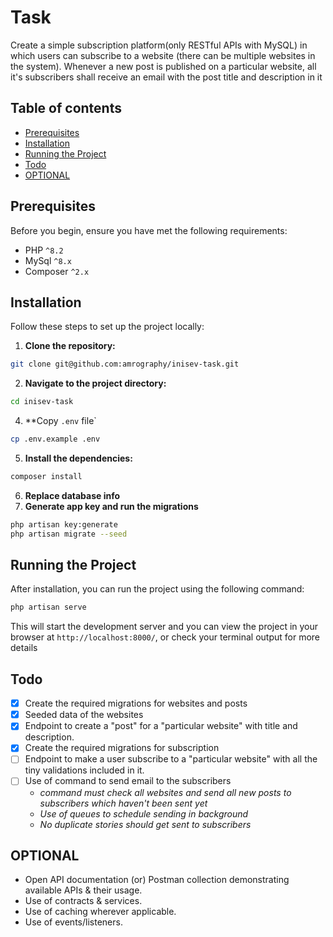 # Task <!-- omit in toc -->

Create a simple subscription platform(only RESTful APIs with MySQL) in which users can subscribe to a website (there can be multiple websites in the system).
Whenever a new post is published on a particular website, all it's subscribers shall receive an email with the post title and description in it

## Table of contents <!-- omit in toc -->

- [Prerequisites](#prerequisites)
- [Installation](#installation)
- [Running the Project](#running-the-project)
- [Todo](#todo)
- [OPTIONAL](#optional)

## Prerequisites

Before you begin, ensure you have met the following requirements:

- PHP `^8.2`
- MySql `^8.x`
- Composer `^2.x`

## Installation

Follow these steps to set up the project locally:

1. **Clone the repository:**

```sh
git clone git@github.com:amrography/inisev-task.git
```

2. **Navigate to the project directory:**

```sh
cd inisev-task
```

4. **Copy `.env` file`

```sh
cp .env.example .env
```

5. **Install the dependencies:**

```sh
composer install
```

6. **Replace database info**
7. **Generate app key and run the migrations**

```sh
php artisan key:generate
php artisan migrate --seed
```

## Running the Project

After installation, you can run the project using the following command:

```sh
php artisan serve
```

This will start the development server and you can view the project in your browser at `http://localhost:8000/`, or check your terminal output for more details

## Todo

- [x] Create the required migrations for websites and posts
- [x] Seeded data of the websites
- [x] Endpoint to create a "post" for a "particular website" with title and description.
- [x] Create the required migrations for subscription
- [ ] Endpoint to make a user subscribe to a "particular website" with all the tiny validations included in it.
- [ ] Use of command to send email to the subscribers
  - *command must check all websites and send all new posts to subscribers which haven't been sent yet*
  - *Use of queues to schedule sending in background*
  - *No duplicate stories should get sent to subscribers*

## OPTIONAL

- Open API documentation (or) Postman collection demonstrating available APIs & their usage.
- Use of contracts & services.
- Use of caching wherever applicable.
- Use of events/listeners.
